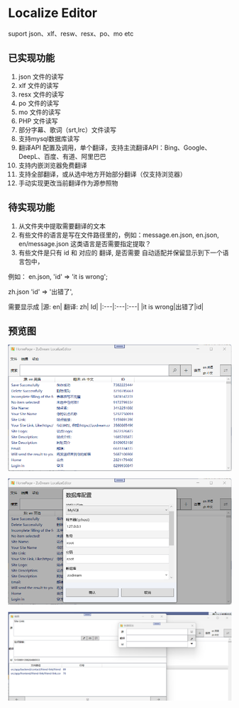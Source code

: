 # Localize Editor
 suport json、xlf、resw、resx、po、mo etc


## 已实现功能

1. json 文件的读写
2. xlf 文件的读写
3. resx 文件的读写
4. po 文件的读写
5. mo 文件的读写
6. PHP 文件读写
7. 部分字幕、歌词（srt,lrc）文件读写
8. 支持mysql数据库读写
9. 翻译API 配置及调用，单个翻译，支持主流翻译API：Bing、Google、DeepL、百度、有道、阿里巴巴
10. 支持内嵌浏览器免费翻译
11. 支持全部翻译，或从选中地方开始部分翻译（仅支持浏览器）
12. 手动实现更改当前翻译作为源参照物


## 待实现功能

1. 从文件夹中提取需要翻译的文本
2. 有些文件的语言是写在文件路径里的，例如：message.en.json, en.json, en/message.json  这类语言是否需要指定提取？
3. 有些文件是只有 id 和 对应的 翻译, 是否需要 自动适配并保留显示到下一个语言包中，

例如： en.json, 'id' => 'it is wrong'; 

zh.json 'id' => '出错了', 

需要显示成 
|源: en| 翻译: zh| Id|
|:---|:---|:---|
|it is wrong|出错了|id|

## 预览图

![主界面](sceen/1.png)

![数据库读写](sceen/2.png)

![添加/编辑](sceen/3.png)